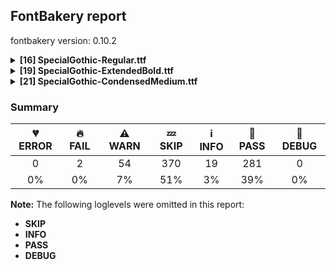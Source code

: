 ## FontBakery report

fontbakery version: 0.10.2

<details><summary><b>[16] SpecialGothic-Regular.ttf</b></summary><div><details><summary>⚠ <b>WARN:</b> Check for codepoints not covered by METADATA subsets. (<a href="https://font-bakery.readthedocs.io/en/stable/fontbakery/profiles/googlefonts.html#com.google.fonts/check/metadata/unreachable_subsetting">com.google.fonts/check/metadata/unreachable_subsetting</a>)</summary><div>


* ⚠ **WARN** The following codepoints supported by the font are not covered by
    any subsets defined in the font's metadata file, and will never
    be served. You can solve this by either manually adding additional
    subset declarations to METADATA.pb, or by editing the glyphset
    definitions.

 * U+02C7 CARON: try adding one of: canadian-aboriginal, yi, tifinagh
 * U+02D8 BREVE: try adding one of: canadian-aboriginal, yi
 * U+02D9 DOT ABOVE: try adding one of: canadian-aboriginal, yi
 * U+02DB OGONEK: try adding one of: canadian-aboriginal, yi
 * U+02DD DOUBLE ACUTE ACCENT: not included in any glyphset definition
 * U+0302 COMBINING CIRCUMFLEX ACCENT: try adding one of: cherokee, coptic, math, tifinagh
 * U+0306 COMBINING BREVE: try adding one of: old-permic, tifinagh
 * U+0307 COMBINING DOT ABOVE: try adding one of: old-permic, canadian-aboriginal, tai-le, syriac, malayalam, coptic, math, tifinagh
 * U+030A COMBINING RING ABOVE: try adding syriac
 * U+030B COMBINING DOUBLE ACUTE ACCENT: try adding one of: cherokee, osage
 * U+030C COMBINING CARON: try adding one of: cherokee, tai-le
 * U+0312 COMBINING TURNED COMMA ABOVE: not included in any glyphset definition
 * U+0326 COMBINING COMMA BELOW: not included in any glyphset definition
 * U+0327 COMBINING CEDILLA: not included in any glyphset definition
 * U+0328 COMBINING OGONEK: not included in any glyphset definition
 * U+0394 GREEK CAPITAL LETTER DELTA: try adding one of: greek, elbasan, math
 * U+039C GREEK CAPITAL LETTER MU: try adding one of: greek, elbasan, math
 * U+03A9 GREEK CAPITAL LETTER OMEGA: try adding one of: greek, elbasan, math
 * U+03BC GREEK SMALL LETTER MU: try adding one of: greek, math
 * U+03C0 GREEK SMALL LETTER PI: try adding one of: greek, math, yi
 * U+0E3F THAI CURRENCY SYMBOL BAHT: try adding thai
 * U+2021 DOUBLE DAGGER: try adding adlam
 * U+2030 PER MILLE SIGN: try adding adlam
 * U+203D INTERROBANG: not included in any glyphset definition
 * U+2070 SUPERSCRIPT ZERO: not included in any glyphset definition
 * U+2075 SUPERSCRIPT FIVE: not included in any glyphset definition
 * U+2076 SUPERSCRIPT SIX: not included in any glyphset definition
 * U+2077 SUPERSCRIPT SEVEN: not included in any glyphset definition
 * U+2078 SUPERSCRIPT EIGHT: not included in any glyphset definition
 * U+2079 SUPERSCRIPT NINE: not included in any glyphset definition
 * U+2080 SUBSCRIPT ZERO: not included in any glyphset definition
 * U+2081 SUBSCRIPT ONE: not included in any glyphset definition
 * U+2082 SUBSCRIPT TWO: not included in any glyphset definition
 * U+2083 SUBSCRIPT THREE: not included in any glyphset definition
 * U+2084 SUBSCRIPT FOUR: not included in any glyphset definition
 * U+2085 SUBSCRIPT FIVE: not included in any glyphset definition
 * U+2086 SUBSCRIPT SIX: not included in any glyphset definition
 * U+2087 SUBSCRIPT SEVEN: not included in any glyphset definition
 * U+2088 SUBSCRIPT EIGHT: not included in any glyphset definition
 * U+2089 SUBSCRIPT NINE: not included in any glyphset definition
 * U+2117 SOUND RECORDING COPYRIGHT: not included in any glyphset definition
 * U+2153 VULGAR FRACTION ONE THIRD: not included in any glyphset definition
 * U+2154 VULGAR FRACTION TWO THIRDS: not included in any glyphset definition
 * U+2155 VULGAR FRACTION ONE FIFTH: not included in any glyphset definition
 * U+2156 VULGAR FRACTION TWO FIFTHS: not included in any glyphset definition
 * U+2157 VULGAR FRACTION THREE FIFTHS: not included in any glyphset definition
 * U+2158 VULGAR FRACTION FOUR FIFTHS: not included in any glyphset definition
 * U+2159 VULGAR FRACTION ONE SIXTH: not included in any glyphset definition
 * U+215A VULGAR FRACTION FIVE SIXTHS: not included in any glyphset definition
 * U+215B VULGAR FRACTION ONE EIGHTH: not included in any glyphset definition
 * U+215C VULGAR FRACTION THREE EIGHTHS: not included in any glyphset definition
 * U+215D VULGAR FRACTION FIVE EIGHTHS: not included in any glyphset definition
 * U+215E VULGAR FRACTION SEVEN EIGHTHS: not included in any glyphset definition
 * U+2190 LEFTWARDS ARROW: try adding one of: math, symbols
 * U+2192 RIGHTWARDS ARROW: try adding one of: math, symbols
 * U+2196 NORTH WEST ARROW: try adding one of: math, symbols
 * U+2197 NORTH EAST ARROW: try adding one of: math, symbols
 * U+2198 SOUTH EAST ARROW: try adding one of: math, symbols
 * U+2199 SOUTH WEST ARROW: try adding one of: math, symbols
 * U+2202 PARTIAL DIFFERENTIAL: try adding math
 * U+2206 INCREMENT: try adding math
 * U+220F N-ARY PRODUCT: try adding math
 * U+2211 N-ARY SUMMATION: try adding math
 * U+221A SQUARE ROOT: try adding math
 * U+221E INFINITY: try adding math
 * U+222B INTEGRAL: try adding math
 * U+2248 ALMOST EQUAL TO: try adding math
 * U+2260 NOT EQUAL TO: try adding math
 * U+2264 LESS-THAN OR EQUAL TO: try adding math
 * U+2265 GREATER-THAN OR EQUAL TO: try adding math
 * U+25A0 BLACK SQUARE: try adding symbols
 * U+25A1 WHITE SQUARE: try adding symbols
 * U+25CA LOZENGE: try adding one of: math, symbols
 * U+25CB WHITE CIRCLE: try adding symbols
 * U+25CF BLACK CIRCLE: try adding symbols
 * U+2E18 INVERTED INTERROBANG: not included in any glyphset definition

Or you can add the above codepoints to one of the subsets supported by the font: `cyrillic-ext`, `latin`, `latin-ext` [code: unreachable-subsetting]
</div></details><details><summary>⚠ <b>WARN:</b> Check copyright namerecords match license file. (<a href="https://font-bakery.readthedocs.io/en/stable/fontbakery/profiles/googlefonts.html#com.google.fonts/check/name/license">com.google.fonts/check/name/license</a>)</summary><div>


* ⚠ **WARN** Please consider using HTTPS URLs at name table entry [plat=3, enc=1, name=13] [code: http-in-description]
* ⚠ **WARN** For now we're still accepting http URLs, but you should consider using https instead.
 [code: http]
</div></details><details><summary>⚠ <b>WARN:</b> License URL matches License text on name table? (<a href="https://font-bakery.readthedocs.io/en/stable/fontbakery/profiles/googlefonts.html#com.google.fonts/check/name/license_url">com.google.fonts/check/name/license_url</a>)</summary><div>


* ⚠ **WARN** Please consider using HTTPS URLs at name table entry [plat=3, enc=1, name=13] [code: http-in-description]
* ⚠ **WARN** Please consider using HTTPS URLs at name table entry [plat=3, enc=1, name=13] [code: http-in-description]
* ⚠ **WARN** Please consider using HTTPS URLs at name table entry [plat=3, enc=1, name=13] [code: http-in-description]
* ⚠ **WARN** For now we're still accepting http URLs, but you should consider using https instead.
 [code: http]
</div></details><details><summary>⚠ <b>WARN:</b> Are there caret positions declared for every ligature? (<a href="https://font-bakery.readthedocs.io/en/stable/fontbakery/profiles/googlefonts.html#com.google.fonts/check/ligature_carets">com.google.fonts/check/ligature_carets</a>)</summary><div>


* ⚠ **WARN** This font lacks caret position values for ligature glyphs on its GDEF table. [code: lacks-caret-pos]
</div></details><details><summary>⚠ <b>WARN:</b> Is there kerning info for non-ligated sequences? (<a href="https://font-bakery.readthedocs.io/en/stable/fontbakery/profiles/googlefonts.html#com.google.fonts/check/kerning_for_non_ligated_sequences">com.google.fonts/check/kerning_for_non_ligated_sequences</a>)</summary><div>


* ⚠ **WARN** GPOS table lacks kerning info for the following non-ligated sequences:

	- f + f [code: lacks-kern-info]
</div></details><details><summary>⚠ <b>WARN:</b> Ensure Stylistic Sets have description. (<a href="https://font-bakery.readthedocs.io/en/stable/fontbakery/profiles/googlefonts.html#com.google.fonts/check/stylisticset_description">com.google.fonts/check/stylisticset_description</a>)</summary><div>


* ⚠ **WARN** The stylistic set ss01 lacks a description string on the 'name' table. [code: missing-description]
</div></details><details><summary>⚠ <b>WARN:</b> Ensure fonts have ScriptLangTags declared on the 'meta' table. (<a href="https://font-bakery.readthedocs.io/en/stable/fontbakery/profiles/googlefonts.html#com.google.fonts/check/meta/script_lang_tags">com.google.fonts/check/meta/script_lang_tags</a>)</summary><div>


* ⚠ **WARN** This font file does not have a 'meta' table. [code: lacks-meta-table]
</div></details><details><summary>⚠ <b>WARN:</b> Check font contains no unreachable glyphs (<a href="https://font-bakery.readthedocs.io/en/stable/fontbakery/profiles/universal.html#com.google.fonts/check/unreachable_glyphs">com.google.fonts/check/unreachable_glyphs</a>)</summary><div>


* ⚠ **WARN** The following glyphs could not be reached by codepoint or substitution rules:

	- a.ord

	- b.ord

	- c.ord

	- d.ord

	- e.ord

	- f.ord

	- g.ord

	- h.ord

	- i.ord

	- j.ord

	- k.ord

	- l.ord

	- m.ord

	- n.ord

	- o.ord

	- p.ord

	- q.ord

	- r.ord

	- s.ord

	- t.ord

	- u.ord

	- uni0304.short

	- v.ord

	- w.ord

	- x.ord

	- y.ord

	- z.ord
 [code: unreachable-glyphs]
</div></details><details><summary>⚠ <b>WARN:</b> Check if each glyph has the recommended amount of contours. (<a href="https://font-bakery.readthedocs.io/en/stable/fontbakery/profiles/universal.html#com.google.fonts/check/contour_count">com.google.fonts/check/contour_count</a>)</summary><div>


* ⚠ **WARN** This check inspects the glyph outlines and detects the total number of contours in each of them. The expected values are infered from the typical ammounts of contours observed in a large collection of reference font families. The divergences listed below may simply indicate a significantly different design on some of your glyphs. On the other hand, some of these may flag actual bugs in the font such as glyphs mapped to an incorrect codepoint. Please consider reviewing the design and codepoint assignment of these to make sure they are correct.

The following glyphs do not have the recommended number of contours:

	- Glyph name: uni00AD	Contours detected: 1	Expected: 0

	- Glyph name: uni00AD	Contours detected: 1	Expected: 0
 [code: contour-count]
</div></details><details><summary>⚠ <b>WARN:</b> Does the font contain a soft hyphen? (<a href="https://font-bakery.readthedocs.io/en/stable/fontbakery/profiles/universal.html#com.google.fonts/check/soft_hyphen">com.google.fonts/check/soft_hyphen</a>)</summary><div>


* ⚠ **WARN** This font has a 'Soft Hyphen' character. [code: softhyphen]
</div></details><details><summary>⚠ <b>WARN:</b> Check math signs have the same width. (<a href="https://font-bakery.readthedocs.io/en/stable/fontbakery/profiles/universal.html#com.google.fonts/check/math_signs_width">com.google.fonts/check/math_signs_width</a>)</summary><div>


* ⚠ **WARN** The most common width is 443 among a set of 4 math glyphs.
The following math glyphs have a different width, though:

Width = 447:
less, greater

Width = 449:
notequal, equal

Width = 467:
logicalnot

Width = 397:
multiply

Width = 468:
approxequal

Width = 463:
lessequal, greaterequal
 [code: width-outliers]
</div></details><details><summary>⚠ <b>WARN:</b> Check accent of Lcaron, dcaron, lcaron, tcaron (derived from com.google.fonts/check/alt_caron) (<a href="https://font-bakery.readthedocs.io/en/stable/fontbakery/profiles/universal.html#com.google.fonts/check/alt_caron">com.google.fonts/check/alt_caron</a>)</summary><div>


* ⚠ **WARN** Lcaron is decomposed and therefore could not be checked. Please check manually. [code: decomposed-outline]
* ⚠ **WARN** dcaron is decomposed and therefore could not be checked. Please check manually. [code: decomposed-outline]
* ⚠ **WARN** lcaron is decomposed and therefore could not be checked. Please check manually. [code: decomposed-outline]
* ⚠ **WARN** tcaron is decomposed and therefore could not be checked. Please check manually. [code: decomposed-outline]
</div></details><details><summary>⚠ <b>WARN:</b> Are there any misaligned on-curve points? (<a href="https://font-bakery.readthedocs.io/en/stable/fontbakery/profiles/<Section: Outline Correctness Checks>.html#com.google.fonts/check/outline_alignment_miss">com.google.fonts/check/outline_alignment_miss</a>)</summary><div>


* ⚠ **WARN** The following glyphs have on-curve points which have potentially incorrect y coordinates:

	* t (U+0074): X=328.0,Y=2.0 (should be at baseline 0?)

	* braceleft (U+007B): X=147.0,Y=711.0 (should be at cap-height 710?)

	* braceright (U+007D): X=182.0,Y=711.0 (should be at cap-height 710?)

	* ordfeminine (U+00AA): X=187.0,Y=711.0 (should be at cap-height 710?)

	* uni00B3 (U+00B3): X=211.5,Y=711.5 (should be at cap-height 710?)

	* paragraph (U+00B6): X=406.0,Y=709.0 (should be at cap-height 710?)

	* cedilla (U+00B8): X=142.0,Y=2.0 (should be at baseline 0?)

	* cedilla (U+00B8): X=200.0,Y=2.0 (should be at baseline 0?)

	* ordmasculine (U+00BA): X=195.0,Y=711.0 (should be at cap-height 710?)

	* Ccedilla (U+00C7): X=321.0,Y=2.0 (should be at baseline 0?)

	* Ccedilla (U+00C7): X=379.0,Y=2.0 (should be at baseline 0?)

	* acircumflex (U+00E2): X=205.0,Y=712.0 (should be at cap-height 710?)

	* acircumflex (U+00E2): X=275.0,Y=712.0 (should be at cap-height 710?)

	* ccedilla (U+00E7): X=235.0,Y=2.0 (should be at baseline 0?)

	* ccedilla (U+00E7): X=293.0,Y=2.0 (should be at baseline 0?)

	* ecircumflex (U+00EA): X=234.0,Y=712.0 (should be at cap-height 710?)

	* ecircumflex (U+00EA): X=304.0,Y=712.0 (should be at cap-height 710?)

	* ocircumflex (U+00F4): X=233.0,Y=712.0 (should be at cap-height 710?)

	* ocircumflex (U+00F4): X=303.0,Y=712.0 (should be at cap-height 710?)

	* ucircumflex (U+00FB): X=230.0,Y=712.0 (should be at cap-height 710?)

	* ucircumflex (U+00FB): X=300.0,Y=712.0 (should be at cap-height 710?)

	* ccircumflex (U+0109): X=219.0,Y=712.0 (should be at cap-height 710?)

	* ccircumflex (U+0109): X=289.0,Y=712.0 (should be at cap-height 710?)

	* ccaron (U+010D): X=115.0,Y=712.0 (should be at cap-height 710?)

	* ccaron (U+010D): X=186.0,Y=712.0 (should be at cap-height 710?)

	* ccaron (U+010D): X=322.0,Y=712.0 (should be at cap-height 710?)

	* ccaron (U+010D): X=393.0,Y=712.0 (should be at cap-height 710?)

	* Eogonek (U+0118): X=434.0,Y=2.0 (should be at baseline 0?)

	* ecaron (U+011B): X=130.0,Y=712.0 (should be at cap-height 710?)

	* ecaron (U+011B): X=201.0,Y=712.0 (should be at cap-height 710?)

	* ecaron (U+011B): X=337.0,Y=712.0 (should be at cap-height 710?)

	* ecaron (U+011B): X=408.0,Y=712.0 (should be at cap-height 710?)

	* gcircumflex (U+011D): X=216.0,Y=712.0 (should be at cap-height 710?)

	* gcircumflex (U+011D): X=286.0,Y=712.0 (should be at cap-height 710?)

	* Iogonek (U+012E): X=88.0,Y=2.0 (should be at baseline 0?)

	* nacute (U+0144): X=413.0,Y=711.0 (should be at cap-height 710?)

	* ohungarumlaut (U+0151): X=465.0,Y=711.0 (should be at cap-height 710?)

	* ohungarumlaut (U+0151): X=314.0,Y=711.0 (should be at cap-height 710?)

	* rcaron (U+0159): X=37.0,Y=712.0 (should be at cap-height 710?)

	* rcaron (U+0159): X=108.0,Y=712.0 (should be at cap-height 710?)

	* rcaron (U+0159): X=244.0,Y=712.0 (should be at cap-height 710?)

	* rcaron (U+0159): X=315.0,Y=712.0 (should be at cap-height 710?)

	* scircumflex (U+015D): X=185.0,Y=712.0 (should be at cap-height 710?)

	* scircumflex (U+015D): X=255.0,Y=712.0 (should be at cap-height 710?)

	* Scedilla (U+015E): X=267.0,Y=2.0 (should be at baseline 0?)

	* Scedilla (U+015E): X=325.0,Y=2.0 (should be at baseline 0?)

	* scedilla (U+015F): X=181.0,Y=2.0 (should be at baseline 0?)

	* scedilla (U+015F): X=239.0,Y=2.0 (should be at baseline 0?)

	* scaron (U+0161): X=81.0,Y=712.0 (should be at cap-height 710?)

	* scaron (U+0161): X=152.0,Y=712.0 (should be at cap-height 710?)

	* scaron (U+0161): X=288.0,Y=712.0 (should be at cap-height 710?)

	* scaron (U+0161): X=359.0,Y=712.0 (should be at cap-height 710?)

	* tcaron (U+0165): X=328.0,Y=2.0 (should be at baseline 0?)

	* tbar (U+0167): X=337.0,Y=2.0 (should be at baseline 0?)

	* uhungarumlaut (U+0171): X=462.0,Y=711.0 (should be at cap-height 710?)

	* uhungarumlaut (U+0171): X=311.0,Y=711.0 (should be at cap-height 710?)

	* wcircumflex (U+0175): X=310.0,Y=712.0 (should be at cap-height 710?)

	* wcircumflex (U+0175): X=380.0,Y=712.0 (should be at cap-height 710?)

	* ycircumflex (U+0177): X=209.0,Y=712.0 (should be at cap-height 710?)

	* ycircumflex (U+0177): X=279.0,Y=712.0 (should be at cap-height 710?)

	* zcaron (U+017E): X=79.0,Y=712.0 (should be at cap-height 710?)

	* zcaron (U+017E): X=150.0,Y=712.0 (should be at cap-height 710?)

	* zcaron (U+017E): X=286.0,Y=712.0 (should be at cap-height 710?)

	* zcaron (U+017E): X=357.0,Y=712.0 (should be at cap-height 710?)

	* uni021B (U+021B): X=328.0,Y=2.0 (should be at baseline 0?)

	* circumflex (U+02C6): X=204.0,Y=712.0 (should be at cap-height 710?)

	* circumflex (U+02C6): X=274.0,Y=712.0 (should be at cap-height 710?)

	* caron (U+02C7): X=100.0,Y=712.0 (should be at cap-height 710?)

	* caron (U+02C7): X=171.0,Y=712.0 (should be at cap-height 710?)

	* caron (U+02C7): X=307.0,Y=712.0 (should be at cap-height 710?)

	* caron (U+02C7): X=378.0,Y=712.0 (should be at cap-height 710?)

	* ogonek (U+02DB): X=154.0,Y=2.0 (should be at baseline 0?)

	* hungarumlaut (U+02DD): X=414.0,Y=711.0 (should be at cap-height 710?)

	* hungarumlaut (U+02DD): X=263.0,Y=711.0 (should be at cap-height 710?)

	* uni0302 (U+0302): X=104.0,Y=712.0 (should be at cap-height 710?)

	* uni0302 (U+0302): X=174.0,Y=712.0 (should be at cap-height 710?)

	* uni030B (U+030B): X=314.0,Y=711.0 (should be at cap-height 710?)

	* uni030B (U+030B): X=163.0,Y=711.0 (should be at cap-height 710?)

	* uni030C (U+030C): X=0.0,Y=712.0 (should be at cap-height 710?)

	* uni030C (U+030C): X=71.0,Y=712.0 (should be at cap-height 710?)

	* uni030C (U+030C): X=207.0,Y=712.0 (should be at cap-height 710?)

	* uni030C (U+030C): X=278.0,Y=712.0 (should be at cap-height 710?)

	* uni0327 (U+0327): X=42.0,Y=2.0 (should be at baseline 0?)

	* uni0327 (U+0327): X=100.0,Y=2.0 (should be at baseline 0?)

	* uni0328 (U+0328): X=54.0,Y=2.0 (should be at baseline 0?)

	* uni2076 (U+2076): X=230.0,Y=710.5 (should be at cap-height 710?)

	* uni2078 (U+2078): X=217.0,Y=711.5 (should be at cap-height 710?)

	* uni2078 (U+2078): X=115.5,Y=711.5 (should be at cap-height 710?)

	* uni2083 (U+2083): X=238.0,Y=-1.0 (should be at baseline 0?) [code: found-misalignments]
</div></details><details><summary>⚠ <b>WARN:</b> Are any segments inordinately short? (<a href="https://font-bakery.readthedocs.io/en/stable/fontbakery/profiles/<Section: Outline Correctness Checks>.html#com.google.fonts/check/outline_short_segments">com.google.fonts/check/outline_short_segments</a>)</summary><div>


* ⚠ **WARN** The following glyphs have segments which seem very short:

	* M (U+004D) contains a short segment L<<405.0,116.0>--<406.0,116.0>>

	* M (U+004D) contains a short segment L<<645.0,612.0>--<643.0,612.0>>

	* M (U+004D) contains a short segment L<<162.0,612.0>--<160.0,612.0>>

	* N (U+004E) contains a short segment L<<513.0,154.0>--<514.0,154.0>>

	* N (U+004E) contains a short segment L<<155.0,617.0>--<154.0,617.0>>

	* sterling (U+00A3) contains a short segment B<<307.0,152.0>-<307.0,149.0>-<307.0,146.0>>

	* yen (U+00A5) contains a short segment L<<301.0,371.0>--<302.0,371.0>>

	* Ntilde (U+00D1) contains a short segment L<<513.0,154.0>--<514.0,154.0>>

	* Ntilde (U+00D1) contains a short segment L<<155.0,617.0>--<154.0,617.0>>

	* ae (U+00E6) contains a short segment L<<348.0,321.0>--<348.0,336.0>>

	* aogonek (U+0105) contains a short segment L<<348.0,321.0>--<348.0,336.0>>

	* aogonek (U+0105) contains a short segment L<<362.0,0.0>--<362.0,0.0>>

	* Nacute (U+0143) contains a short segment L<<513.0,154.0>--<514.0,154.0>>

	* Nacute (U+0143) contains a short segment L<<155.0,617.0>--<154.0,617.0>>

	* uni0145 (U+0145) contains a short segment L<<513.0,154.0>--<514.0,154.0>>

	* uni0145 (U+0145) contains a short segment L<<155.0,617.0>--<154.0,617.0>>

	* Ncaron (U+0147) contains a short segment L<<513.0,154.0>--<514.0,154.0>>

	* Ncaron (U+0147) contains a short segment L<<155.0,617.0>--<154.0,617.0>>

	* Eng (U+014A) contains a short segment B<<351.5,-171.5>-<335.0,-170.0>-<323.0,-168.0>>

	* Eng (U+014A) contains a short segment B<<323.0,-101.0>-<336.0,-102.0>-<349.0,-103.5>>

	* Eng (U+014A) contains a short segment B<<349.0,-103.5>-<362.0,-105.0>-<378.0,-105.0>>

	* Eng (U+014A) contains a short segment L<<155.0,617.0>--<154.0,617.0>>

	* Eng (U+014A) contains a short segment L<<513.0,154.0>--<514.0,154.0>>

	* uogonek (U+0173) contains a short segment L<<464.0,0.0>--<450.0,0.0>>

	* uogonek (U+0173) contains a short segment L<<381.0,0.0>--<381.0,0.0>>

	* aeacute (U+01FD) contains a short segment L<<348.0,321.0>--<348.0,336.0>>

	* Mu (U+039C) contains a short segment L<<405.0,116.0>--<406.0,116.0>>

	* Mu (U+039C) contains a short segment L<<645.0,612.0>--<643.0,612.0>>

	* Mu (U+039C) contains a short segment L<<162.0,612.0>--<160.0,612.0>>

	* uni0E3F (U+0E3F) contains a short segment L<<326.0,683.0>--<328.0,683.0>>

	* uni0E3F (U+0E3F) contains a short segment L<<326.0,399.0>--<327.0,399.0>>

	* uni1E9E (U+1E9E) contains a short segment L<<537.0,710.0>--<537.0,703.0>>

	* uni20A6 (U+20A6) contains a short segment L<<556.0,161.0>--<557.0,161.0>>

	* uni20A6 (U+20A6) contains a short segment L<<228.0,611.0>--<227.0,611.0>>

	* Euro (U+20AC) contains a short segment B<<128.0,328.0>-<127.0,341.0>-<127.0,354.0>>

	* Euro (U+20AC) contains a short segment B<<127.0,354.0>-<127.0,368.0>-<128.0,382.0>>

	* Euro (U+20AC) contains a short segment B<<213.0,382.0>-<213.0,379.0>-<213.0,375.0>>

	* Euro (U+20AC) contains a short segment B<<213.0,335.0>-<213.0,331.0>-<213.0,328.0>>

	* uni2116 (U+2116) contains a short segment L<<513.0,154.0>--<514.0,154.0>>

	* uni2116 (U+2116) contains a short segment L<<155.0,617.0>--<154.0,617.0>>

	* trademark (U+2122) contains a short segment L<<488.0,674.0>--<487.0,674.0>>

	* trademark (U+2122) contains a short segment L<<309.0,674.0>--<308.0,674.0>> [code: found-short-segments]
</div></details><details><summary>⚠ <b>WARN:</b> Ensure dotted circle glyph is present and can attach marks. (<a href="https://font-bakery.readthedocs.io/en/stable/fontbakery/profiles/<Section: Shaping Checks>.html#com.google.fonts/check/dotted_circle">com.google.fonts/check/dotted_circle</a>)</summary><div>


* ⚠ **WARN** No dotted circle glyph present [code: missing-dotted-circle]
</div></details><details><summary>⚠ <b>WARN:</b> Ensure soft_dotted characters lose their dot when combined with marks that replace the dot. (<a href="https://font-bakery.readthedocs.io/en/stable/fontbakery/profiles/<Section: Shaping Checks>.html#com.google.fonts/check/soft_dotted">com.google.fonts/check/soft_dotted</a>)</summary><div>


* ⚠ **WARN** The dot of soft dotted characters used in orthographies _must_ disappear in the following strings: į̀ į́ į̂ į̃ į̄ į̌

The dot of soft dotted characters _should_ disappear in other cases, for example: i̒ i̦̒ i̧̒ j̒ j̦̒ j̧̒ j̨̒ į̆ į̇ į̈ į̊ į̋ į̒ į̦̀ į̦́ į̦̂ į̦̃ į̦̄ į̦̆ į̦̇

Your font fully covers the following languages that require the soft-dotted feature: Dutch (Latn, 31,709,104 speakers), Lithuanian (Latn, 2,357,094 speakers). 

Your font does *not* cover the following languages that require the soft-dotted feature: Navajo (Latn, 166,319 speakers), Aghem (Latn, 38,843 speakers), Dan (Latn, 1,099,244 speakers), Koonzime (Latn, 40,000 speakers), Igbo (Latn, 27,823,640 speakers), Ebira (Latn, 2,200,000 speakers), Avokaya (Latn, 100,000 speakers), Ukrainian (Cyrl, 29,273,587 speakers), Basaa (Latn, 332,940 speakers), Nateni (Latn, 100,000 speakers), Lugbara (Latn, 2,200,000 speakers), Ejagham (Latn, 120,000 speakers), Ma’di (Latn, 584,000 speakers), Kom (Latn, 360,685 speakers), Belarusian (Cyrl, 10,064,517 speakers). [code: soft-dotted]
</div></details><br></div></details><details><summary><b>[19] SpecialGothic-ExtendedBold.ttf</b></summary><div><details><summary>🔥 <b>FAIL:</b> Check font names are correct (<a href="https://font-bakery.readthedocs.io/en/stable/fontbakery/profiles/googlefonts.html#com.google.fonts/check/font_names">com.google.fonts/check/font_names</a>)</summary><div>


* 🔥 **FAIL** Font names are incorrect:

| nameID | current | expected |
| :--- | :--- | :--- |
| Family Name | **Special Gothic Extended Bold** | **Special Gothic Extended** |
| Subfamily Name | **Regular** | **Bold** |
| Full Name | Special Gothic Extended Bold | Special Gothic Extended Bold |
| Postscript Name | **SpecialGothic-ExtendedBold** | **SpecialGothicExtended-Bold** |
| Typographic Family Name | **Special Gothic** | **N/A** |
| Typographic Subfamily Name | **Extended Bold** | **N/A** | [code: bad-names]
</div></details><details><summary>⚠ <b>WARN:</b> Check for codepoints not covered by METADATA subsets. (<a href="https://font-bakery.readthedocs.io/en/stable/fontbakery/profiles/googlefonts.html#com.google.fonts/check/metadata/unreachable_subsetting">com.google.fonts/check/metadata/unreachable_subsetting</a>)</summary><div>


* ⚠ **WARN** The following codepoints supported by the font are not covered by
    any subsets defined in the font's metadata file, and will never
    be served. You can solve this by either manually adding additional
    subset declarations to METADATA.pb, or by editing the glyphset
    definitions.

 * U+02C7 CARON: try adding one of: canadian-aboriginal, yi, tifinagh
 * U+02D8 BREVE: try adding one of: canadian-aboriginal, yi
 * U+02D9 DOT ABOVE: try adding one of: canadian-aboriginal, yi
 * U+02DB OGONEK: try adding one of: canadian-aboriginal, yi
 * U+02DD DOUBLE ACUTE ACCENT: not included in any glyphset definition
 * U+0302 COMBINING CIRCUMFLEX ACCENT: try adding one of: cherokee, coptic, math, tifinagh
 * U+0306 COMBINING BREVE: try adding one of: old-permic, tifinagh
 * U+0307 COMBINING DOT ABOVE: try adding one of: old-permic, canadian-aboriginal, tai-le, syriac, malayalam, coptic, math, tifinagh
 * U+030A COMBINING RING ABOVE: try adding syriac
 * U+030B COMBINING DOUBLE ACUTE ACCENT: try adding one of: cherokee, osage
 * U+030C COMBINING CARON: try adding one of: cherokee, tai-le
 * U+0312 COMBINING TURNED COMMA ABOVE: not included in any glyphset definition
 * U+0326 COMBINING COMMA BELOW: not included in any glyphset definition
 * U+0327 COMBINING CEDILLA: not included in any glyphset definition
 * U+0328 COMBINING OGONEK: not included in any glyphset definition
 * U+0394 GREEK CAPITAL LETTER DELTA: try adding one of: greek, elbasan, math
 * U+039C GREEK CAPITAL LETTER MU: try adding one of: greek, elbasan, math
 * U+03A9 GREEK CAPITAL LETTER OMEGA: try adding one of: greek, elbasan, math
 * U+03BC GREEK SMALL LETTER MU: try adding one of: greek, math
 * U+03C0 GREEK SMALL LETTER PI: try adding one of: greek, math, yi
 * U+0E3F THAI CURRENCY SYMBOL BAHT: try adding thai
 * U+2021 DOUBLE DAGGER: try adding adlam
 * U+2030 PER MILLE SIGN: try adding adlam
 * U+203D INTERROBANG: not included in any glyphset definition
 * U+2070 SUPERSCRIPT ZERO: not included in any glyphset definition
 * U+2075 SUPERSCRIPT FIVE: not included in any glyphset definition
 * U+2076 SUPERSCRIPT SIX: not included in any glyphset definition
 * U+2077 SUPERSCRIPT SEVEN: not included in any glyphset definition
 * U+2078 SUPERSCRIPT EIGHT: not included in any glyphset definition
 * U+2079 SUPERSCRIPT NINE: not included in any glyphset definition
 * U+2080 SUBSCRIPT ZERO: not included in any glyphset definition
 * U+2081 SUBSCRIPT ONE: not included in any glyphset definition
 * U+2082 SUBSCRIPT TWO: not included in any glyphset definition
 * U+2083 SUBSCRIPT THREE: not included in any glyphset definition
 * U+2084 SUBSCRIPT FOUR: not included in any glyphset definition
 * U+2085 SUBSCRIPT FIVE: not included in any glyphset definition
 * U+2086 SUBSCRIPT SIX: not included in any glyphset definition
 * U+2087 SUBSCRIPT SEVEN: not included in any glyphset definition
 * U+2088 SUBSCRIPT EIGHT: not included in any glyphset definition
 * U+2089 SUBSCRIPT NINE: not included in any glyphset definition
 * U+2117 SOUND RECORDING COPYRIGHT: not included in any glyphset definition
 * U+2153 VULGAR FRACTION ONE THIRD: not included in any glyphset definition
 * U+2154 VULGAR FRACTION TWO THIRDS: not included in any glyphset definition
 * U+2155 VULGAR FRACTION ONE FIFTH: not included in any glyphset definition
 * U+2156 VULGAR FRACTION TWO FIFTHS: not included in any glyphset definition
 * U+2157 VULGAR FRACTION THREE FIFTHS: not included in any glyphset definition
 * U+2158 VULGAR FRACTION FOUR FIFTHS: not included in any glyphset definition
 * U+2159 VULGAR FRACTION ONE SIXTH: not included in any glyphset definition
 * U+215A VULGAR FRACTION FIVE SIXTHS: not included in any glyphset definition
 * U+215B VULGAR FRACTION ONE EIGHTH: not included in any glyphset definition
 * U+215C VULGAR FRACTION THREE EIGHTHS: not included in any glyphset definition
 * U+215D VULGAR FRACTION FIVE EIGHTHS: not included in any glyphset definition
 * U+215E VULGAR FRACTION SEVEN EIGHTHS: not included in any glyphset definition
 * U+2190 LEFTWARDS ARROW: try adding one of: math, symbols
 * U+2192 RIGHTWARDS ARROW: try adding one of: math, symbols
 * U+2196 NORTH WEST ARROW: try adding one of: math, symbols
 * U+2197 NORTH EAST ARROW: try adding one of: math, symbols
 * U+2198 SOUTH EAST ARROW: try adding one of: math, symbols
 * U+2199 SOUTH WEST ARROW: try adding one of: math, symbols
 * U+2202 PARTIAL DIFFERENTIAL: try adding math
 * U+2206 INCREMENT: try adding math
 * U+220F N-ARY PRODUCT: try adding math
 * U+2211 N-ARY SUMMATION: try adding math
 * U+221A SQUARE ROOT: try adding math
 * U+221E INFINITY: try adding math
 * U+222B INTEGRAL: try adding math
 * U+2248 ALMOST EQUAL TO: try adding math
 * U+2260 NOT EQUAL TO: try adding math
 * U+2264 LESS-THAN OR EQUAL TO: try adding math
 * U+2265 GREATER-THAN OR EQUAL TO: try adding math
 * U+25A0 BLACK SQUARE: try adding symbols
 * U+25A1 WHITE SQUARE: try adding symbols
 * U+25CA LOZENGE: try adding one of: math, symbols
 * U+25CB WHITE CIRCLE: try adding symbols
 * U+25CF BLACK CIRCLE: try adding symbols
 * U+2E18 INVERTED INTERROBANG: not included in any glyphset definition

Or you can add the above codepoints to one of the subsets supported by the font: `cyrillic-ext`, `latin`, `latin-ext` [code: unreachable-subsetting]
</div></details><details><summary>⚠ <b>WARN:</b> Check copyright namerecords match license file. (<a href="https://font-bakery.readthedocs.io/en/stable/fontbakery/profiles/googlefonts.html#com.google.fonts/check/name/license">com.google.fonts/check/name/license</a>)</summary><div>


* ⚠ **WARN** Please consider using HTTPS URLs at name table entry [plat=3, enc=1, name=13] [code: http-in-description]
* ⚠ **WARN** For now we're still accepting http URLs, but you should consider using https instead.
 [code: http]
</div></details><details><summary>⚠ <b>WARN:</b> License URL matches License text on name table? (<a href="https://font-bakery.readthedocs.io/en/stable/fontbakery/profiles/googlefonts.html#com.google.fonts/check/name/license_url">com.google.fonts/check/name/license_url</a>)</summary><div>


* ⚠ **WARN** Please consider using HTTPS URLs at name table entry [plat=3, enc=1, name=13] [code: http-in-description]
* ⚠ **WARN** Please consider using HTTPS URLs at name table entry [plat=3, enc=1, name=13] [code: http-in-description]
* ⚠ **WARN** Please consider using HTTPS URLs at name table entry [plat=3, enc=1, name=13] [code: http-in-description]
* ⚠ **WARN** For now we're still accepting http URLs, but you should consider using https instead.
 [code: http]
</div></details><details><summary>⚠ <b>WARN:</b> Are there caret positions declared for every ligature? (<a href="https://font-bakery.readthedocs.io/en/stable/fontbakery/profiles/googlefonts.html#com.google.fonts/check/ligature_carets">com.google.fonts/check/ligature_carets</a>)</summary><div>


* ⚠ **WARN** This font lacks caret position values for ligature glyphs on its GDEF table. [code: lacks-caret-pos]
</div></details><details><summary>⚠ <b>WARN:</b> Is there kerning info for non-ligated sequences? (<a href="https://font-bakery.readthedocs.io/en/stable/fontbakery/profiles/googlefonts.html#com.google.fonts/check/kerning_for_non_ligated_sequences">com.google.fonts/check/kerning_for_non_ligated_sequences</a>)</summary><div>


* ⚠ **WARN** GPOS table lacks kerning info for the following non-ligated sequences:

	- f + f [code: lacks-kern-info]
</div></details><details><summary>⚠ <b>WARN:</b> Combined length of family and style must not exceed 27 characters. (<a href="https://font-bakery.readthedocs.io/en/stable/fontbakery/profiles/googlefonts.html#com.google.fonts/check/name/family_and_style_max_length">com.google.fonts/check/name/family_and_style_max_length</a>)</summary><div>


* ⚠ **WARN** The combined length of family and style exceeds 27 chars in the following 'WINDOWS' entries:
 FONT_FAMILY_NAME = 'Special Gothic Extended Bold' / SUBFAMILY_NAME = 'Regular'

Please take a look at the conversation at https://github.com/fonttools/fontbakery/issues/2179 in order to understand the reasoning behind these name table records max-length criteria. [code: too-long]
</div></details><details><summary>⚠ <b>WARN:</b> Ensure Stylistic Sets have description. (<a href="https://font-bakery.readthedocs.io/en/stable/fontbakery/profiles/googlefonts.html#com.google.fonts/check/stylisticset_description">com.google.fonts/check/stylisticset_description</a>)</summary><div>


* ⚠ **WARN** The stylistic set ss01 lacks a description string on the 'name' table. [code: missing-description]
</div></details><details><summary>⚠ <b>WARN:</b> Ensure fonts have ScriptLangTags declared on the 'meta' table. (<a href="https://font-bakery.readthedocs.io/en/stable/fontbakery/profiles/googlefonts.html#com.google.fonts/check/meta/script_lang_tags">com.google.fonts/check/meta/script_lang_tags</a>)</summary><div>


* ⚠ **WARN** This font file does not have a 'meta' table. [code: lacks-meta-table]
</div></details><details><summary>⚠ <b>WARN:</b> Check font contains no unreachable glyphs (<a href="https://font-bakery.readthedocs.io/en/stable/fontbakery/profiles/universal.html#com.google.fonts/check/unreachable_glyphs">com.google.fonts/check/unreachable_glyphs</a>)</summary><div>


* ⚠ **WARN** The following glyphs could not be reached by codepoint or substitution rules:

	- a.ord

	- b.ord

	- c.ord

	- d.ord

	- e.ord

	- f.ord

	- g.ord

	- h.ord

	- i.ord

	- j.ord

	- k.ord

	- l.ord

	- m.ord

	- n.ord

	- o.ord

	- p.ord

	- q.ord

	- r.ord

	- s.ord

	- t.ord

	- u.ord

	- uni0304.short

	- v.ord

	- w.ord

	- x.ord

	- y.ord

	- z.ord
 [code: unreachable-glyphs]
</div></details><details><summary>⚠ <b>WARN:</b> Check if each glyph has the recommended amount of contours. (<a href="https://font-bakery.readthedocs.io/en/stable/fontbakery/profiles/universal.html#com.google.fonts/check/contour_count">com.google.fonts/check/contour_count</a>)</summary><div>


* ⚠ **WARN** This check inspects the glyph outlines and detects the total number of contours in each of them. The expected values are infered from the typical ammounts of contours observed in a large collection of reference font families. The divergences listed below may simply indicate a significantly different design on some of your glyphs. On the other hand, some of these may flag actual bugs in the font such as glyphs mapped to an incorrect codepoint. Please consider reviewing the design and codepoint assignment of these to make sure they are correct.

The following glyphs do not have the recommended number of contours:

	- Glyph name: uni00AD	Contours detected: 1	Expected: 0

	- Glyph name: uni00AD	Contours detected: 1	Expected: 0
 [code: contour-count]
</div></details><details><summary>⚠ <b>WARN:</b> Does the font contain a soft hyphen? (<a href="https://font-bakery.readthedocs.io/en/stable/fontbakery/profiles/universal.html#com.google.fonts/check/soft_hyphen">com.google.fonts/check/soft_hyphen</a>)</summary><div>


* ⚠ **WARN** This font has a 'Soft Hyphen' character. [code: softhyphen]
</div></details><details><summary>⚠ <b>WARN:</b> Check math signs have the same width. (<a href="https://font-bakery.readthedocs.io/en/stable/fontbakery/profiles/universal.html#com.google.fonts/check/math_signs_width">com.google.fonts/check/math_signs_width</a>)</summary><div>


* ⚠ **WARN** The most common width is 587 among a set of 4 math glyphs.
The following math glyphs have a different width, though:

Width = 560:
less, greater

Width = 585:
notequal, equal

Width = 610:
logicalnot

Width = 511:
multiply

Width = 583:
approxequal

Width = 565:
lessequal, greaterequal
 [code: width-outliers]
</div></details><details><summary>⚠ <b>WARN:</b> Check accent of Lcaron, dcaron, lcaron, tcaron (derived from com.google.fonts/check/alt_caron) (<a href="https://font-bakery.readthedocs.io/en/stable/fontbakery/profiles/universal.html#com.google.fonts/check/alt_caron">com.google.fonts/check/alt_caron</a>)</summary><div>


* ⚠ **WARN** Lcaron is decomposed and therefore could not be checked. Please check manually. [code: decomposed-outline]
* ⚠ **WARN** dcaron is decomposed and therefore could not be checked. Please check manually. [code: decomposed-outline]
* ⚠ **WARN** lcaron is decomposed and therefore could not be checked. Please check manually. [code: decomposed-outline]
* ⚠ **WARN** tcaron is decomposed and therefore could not be checked. Please check manually. [code: decomposed-outline]
</div></details><details><summary>⚠ <b>WARN:</b> Are there any misaligned on-curve points? (<a href="https://font-bakery.readthedocs.io/en/stable/fontbakery/profiles/<Section: Outline Correctness Checks>.html#com.google.fonts/check/outline_alignment_miss">com.google.fonts/check/outline_alignment_miss</a>)</summary><div>


* ⚠ **WARN** The following glyphs have on-curve points which have potentially incorrect y coordinates:

	* ampersand (U+0026): X=477.5,Y=0.5 (should be at baseline 0?)

	* J (U+004A): X=17.0,Y=2.0 (should be at baseline 0?)

	* d (U+0064): X=445.5,Y=2.0 (should be at baseline 0?)

	* g (U+0067): X=444.0,Y=-1.0 (should be at baseline 0?)

	* p (U+0070): X=339.0,Y=2.0 (should be at baseline 0?)

	* q (U+0071): X=443.0,Y=0.5 (should be at baseline 0?)

	* u (U+0075): X=390.5,Y=1.5 (should be at baseline 0?)

	* uni00B5 (U+00B5): X=415.5,Y=-0.5 (should be at baseline 0?)

	* paragraph (U+00B6): X=526.0,Y=709.0 (should be at cap-height 710?)

	* cedilla (U+00B8): X=180.0,Y=2.0 (should be at baseline 0?)

	* cedilla (U+00B8): X=289.0,Y=2.0 (should be at baseline 0?)

	* Ccedilla (U+00C7): X=404.0,Y=2.0 (should be at baseline 0?)

	* Ccedilla (U+00C7): X=513.0,Y=2.0 (should be at baseline 0?)

	* ccedilla (U+00E7): X=308.0,Y=2.0 (should be at baseline 0?)

	* ccedilla (U+00E7): X=417.0,Y=2.0 (should be at baseline 0?)

	* oslash (U+00F8): X=270.5,Y=-0.5 (should be at baseline 0?)

	* ugrave (U+00F9): X=390.5,Y=1.5 (should be at baseline 0?)

	* uacute (U+00FA): X=390.5,Y=1.5 (should be at baseline 0?)

	* ucircumflex (U+00FB): X=390.5,Y=1.5 (should be at baseline 0?)

	* udieresis (U+00FC): X=390.5,Y=1.5 (should be at baseline 0?)

	* thorn (U+00FE): X=339.0,Y=2.0 (should be at baseline 0?)

	* dcaron (U+010F): X=445.5,Y=2.0 (should be at baseline 0?)

	* dcroat (U+0111): X=445.5,Y=2.0 (should be at baseline 0?)

	* Eogonek (U+0118): X=530.0,Y=2.0 (should be at baseline 0?)

	* gcircumflex (U+011D): X=444.0,Y=-1.0 (should be at baseline 0?)

	* gbreve (U+011F): X=444.0,Y=-1.0 (should be at baseline 0?)

	* gdotaccent (U+0121): X=444.0,Y=-1.0 (should be at baseline 0?)

	* uni0123 (U+0123): X=444.0,Y=-1.0 (should be at baseline 0?)

	* itilde (U+0129): X=125.0,Y=711.5 (should be at cap-height 710?)

	* Iogonek (U+012E): X=81.0,Y=2.0 (should be at baseline 0?)

	* IJ (U+0132): X=157.0,Y=2.0 (should be at baseline 0?)

	* Jcircumflex (U+0134): X=17.0,Y=2.0 (should be at baseline 0?)

	* Scedilla (U+015E): X=355.0,Y=2.0 (should be at baseline 0?)

	* Scedilla (U+015E): X=464.0,Y=2.0 (should be at baseline 0?)

	* scedilla (U+015F): X=283.0,Y=2.0 (should be at baseline 0?)

	* scedilla (U+015F): X=392.0,Y=2.0 (should be at baseline 0?)

	* utilde (U+0169): X=390.5,Y=1.5 (should be at baseline 0?)

	* umacron (U+016B): X=390.5,Y=1.5 (should be at baseline 0?)

	* ubreve (U+016D): X=390.5,Y=1.5 (should be at baseline 0?)

	* uring (U+016F): X=390.5,Y=1.5 (should be at baseline 0?)

	* uhungarumlaut (U+0171): X=390.5,Y=1.5 (should be at baseline 0?)

	* uogonek (U+0173): X=390.5,Y=1.5 (should be at baseline 0?)

	* oslashacute (U+01FF): X=270.5,Y=-0.5 (should be at baseline 0?)

	* ogonek (U+02DB): X=154.0,Y=2.0 (should be at baseline 0?)

	* uni0327 (U+0327): X=80.0,Y=2.0 (should be at baseline 0?)

	* uni0327 (U+0327): X=189.0,Y=2.0 (should be at baseline 0?)

	* uni0328 (U+0328): X=54.0,Y=2.0 (should be at baseline 0?)

	* uni2080 (U+2080): X=334.5,Y=0.5 (should be at baseline 0?)

	* uni2080 (U+2080): X=166.0,Y=0.5 (should be at baseline 0?)

	* uni2083 (U+2083): X=126.5,Y=0.5 (should be at baseline 0?)

	* uni2085 (U+2085): X=21.0,Y=-1.0 (should be at baseline 0?)

	* uni2088 (U+2088): X=22.0,Y=-2.0 (should be at baseline 0?)

	* uni2E18 (U+2E18): X=228.0,Y=2.0 (should be at baseline 0?) [code: found-misalignments]
</div></details><details><summary>⚠ <b>WARN:</b> Are any segments inordinately short? (<a href="https://font-bakery.readthedocs.io/en/stable/fontbakery/profiles/<Section: Outline Correctness Checks>.html#com.google.fonts/check/outline_short_segments">com.google.fonts/check/outline_short_segments</a>)</summary><div>


* ⚠ **WARN** The following glyphs have segments which seem very short:

	* eight (U+0038) contains a short segment L<<372.0,303.0>--<369.0,304.0>>

	* M (U+004D) contains a short segment L<<598.0,217.0>--<599.0,217.0>>

	* M (U+004D) contains a short segment L<<941.0,526.0>--<940.0,526.0>>

	* M (U+004D) contains a short segment L<<245.0,526.0>--<244.0,526.0>>

	* N (U+004E) contains a short segment L<<603.0,312.0>--<604.0,312.0>>

	* N (U+004E) contains a short segment L<<245.0,458.0>--<244.0,458.0>>

	* a (U+0061) contains a short segment L<<452.0,326.0>--<452.0,331.0>>

	* g (U+0067) contains a short segment B<<218.0,166.0>-<218.0,156.0>-<228.0,149.0>>

	* sterling (U+00A3) contains a short segment B<<235.0,274.0>-<228.0,284.0>-<220.5,294.5>>

	* sterling (U+00A3) contains a short segment B<<220.5,294.5>-<213.0,305.0>-<206.0,315.0>>

	* sterling (U+00A3) contains a short segment B<<333.0,488.0>-<333.0,475.0>-<336.5,460.5>>

	* ordfeminine (U+00AA) contains a short segment L<<304.0,595.0>--<304.0,599.0>>

	* Ntilde (U+00D1) contains a short segment L<<603.0,312.0>--<604.0,312.0>>

	* Ntilde (U+00D1) contains a short segment L<<245.0,458.0>--<244.0,458.0>>

	* agrave (U+00E0) contains a short segment L<<452.0,326.0>--<452.0,331.0>>

	* aacute (U+00E1) contains a short segment L<<452.0,326.0>--<452.0,331.0>>

	* acircumflex (U+00E2) contains a short segment L<<452.0,326.0>--<452.0,331.0>>

	* atilde (U+00E3) contains a short segment L<<452.0,326.0>--<452.0,331.0>>

	* adieresis (U+00E4) contains a short segment L<<452.0,326.0>--<452.0,331.0>>

	* aring (U+00E5) contains a short segment L<<452.0,326.0>--<452.0,331.0>>

	* ae (U+00E6) contains a short segment L<<452.0,326.0>--<452.0,331.0>>

	* amacron (U+0101) contains a short segment L<<452.0,326.0>--<452.0,331.0>>

	* abreve (U+0103) contains a short segment L<<452.0,326.0>--<452.0,331.0>>

	* aogonek (U+0105) contains a short segment L<<452.0,326.0>--<452.0,331.0>>

	* gcircumflex (U+011D) contains a short segment B<<218.0,166.0>-<218.0,156.0>-<228.0,149.0>>

	* gbreve (U+011F) contains a short segment B<<218.0,166.0>-<218.0,156.0>-<228.0,149.0>>

	* gdotaccent (U+0121) contains a short segment B<<218.0,166.0>-<218.0,156.0>-<228.0,149.0>>

	* uni0123 (U+0123) contains a short segment B<<218.0,166.0>-<218.0,156.0>-<228.0,149.0>>

	* Nacute (U+0143) contains a short segment L<<603.0,312.0>--<604.0,312.0>>

	* Nacute (U+0143) contains a short segment L<<245.0,458.0>--<244.0,458.0>>

	* uni0145 (U+0145) contains a short segment L<<603.0,312.0>--<604.0,312.0>>

	* uni0145 (U+0145) contains a short segment L<<245.0,458.0>--<244.0,458.0>>

	* Ncaron (U+0147) contains a short segment L<<603.0,312.0>--<604.0,312.0>>

	* Ncaron (U+0147) contains a short segment L<<245.0,458.0>--<244.0,458.0>>

	* Eng (U+014A) contains a short segment L<<245.0,458.0>--<244.0,458.0>>

	* Eng (U+014A) contains a short segment L<<603.0,312.0>--<604.0,312.0>>

	* Uogonek (U+0172) contains a short segment B<<614.0,-14.5>-<610.0,-24.0>-<610.0,-31.0>>

	* aeacute (U+01FD) contains a short segment L<<452.0,326.0>--<452.0,331.0>>

	* Mu (U+039C) contains a short segment L<<598.0,217.0>--<599.0,217.0>>

	* Mu (U+039C) contains a short segment L<<941.0,526.0>--<940.0,526.0>>

	* Mu (U+039C) contains a short segment L<<245.0,526.0>--<244.0,526.0>>

	* uni0E3F (U+0E3F) contains a short segment L<<463.0,683.0>--<479.0,683.0>>

	* uni1E9E (U+1E9E) contains a short segment L<<773.0,710.0>--<773.0,698.0>>

	* uni2078 (U+2078) contains a short segment L<<203.0,559.0>--<202.0,559.0>>

	* uni2088 (U+2088) contains a short segment L<<203.0,49.0>--<202.0,49.0>>

	* uni20A6 (U+20A6) contains a short segment L<<650.0,331.0>--<651.0,331.0>>

	* uni20A6 (U+20A6) contains a short segment L<<352.0,448.0>--<351.0,448.0>>

	* Euro (U+20AC) contains a short segment B<<122.0,333.0>-<121.0,344.0>-<121.0,355.0>>

	* Euro (U+20AC) contains a short segment B<<121.0,355.0>-<121.0,366.0>-<122.0,377.0>>

	* Euro (U+20AC) contains a short segment B<<320.0,377.0>-<320.0,371.0>-<320.0,365.0>>

	* Euro (U+20AC) contains a short segment B<<320.0,345.0>-<320.0,339.0>-<320.0,333.0>>

	* uni2116 (U+2116) contains a short segment L<<603.0,312.0>--<604.0,312.0>>

	* uni2116 (U+2116) contains a short segment L<<245.0,458.0>--<244.0,458.0>>

	* trademark (U+2122) contains a short segment L<<666.0,642.0>--<665.0,642.0>>

	* trademark (U+2122) contains a short segment L<<407.0,642.0>--<406.0,642.0>>

	* oneeighth (U+215B) contains a short segment L<<812.0,149.0>--<811.0,149.0>>

	* threeeighths (U+215C) contains a short segment L<<819.0,149.0>--<818.0,149.0>>

	* fiveeighths (U+215D) contains a short segment L<<803.0,149.0>--<802.0,149.0>>

	* seveneighths (U+215E) contains a short segment L<<732.0,149.0>--<731.0,149.0>> [code: found-short-segments]
</div></details><details><summary>⚠ <b>WARN:</b> Do outlines contain any semi-vertical or semi-horizontal lines? (<a href="https://font-bakery.readthedocs.io/en/stable/fontbakery/profiles/<Section: Outline Correctness Checks>.html#com.google.fonts/check/outline_semi_vertical">com.google.fonts/check/outline_semi_vertical</a>)</summary><div>


* ⚠ **WARN** The following glyphs have semi-vertical/semi-horizontal lines:

	* ampersand (U+0026): L<<701.0,387.0>--<883.0,388.0>>

	* paragraph (U+00B6): L<<526.0,709.0>--<646.0,710.0>>

	* radical (U+221A): L<<28.0,274.0>--<213.0,273.0>> [code: found-semi-vertical]
</div></details><details><summary>⚠ <b>WARN:</b> Ensure dotted circle glyph is present and can attach marks. (<a href="https://font-bakery.readthedocs.io/en/stable/fontbakery/profiles/<Section: Shaping Checks>.html#com.google.fonts/check/dotted_circle">com.google.fonts/check/dotted_circle</a>)</summary><div>


* ⚠ **WARN** No dotted circle glyph present [code: missing-dotted-circle]
</div></details><details><summary>⚠ <b>WARN:</b> Ensure soft_dotted characters lose their dot when combined with marks that replace the dot. (<a href="https://font-bakery.readthedocs.io/en/stable/fontbakery/profiles/<Section: Shaping Checks>.html#com.google.fonts/check/soft_dotted">com.google.fonts/check/soft_dotted</a>)</summary><div>


* ⚠ **WARN** The dot of soft dotted characters used in orthographies _must_ disappear in the following strings: į̀ į́ į̂ į̃ į̄ į̌

The dot of soft dotted characters _should_ disappear in other cases, for example: i̒ i̦̒ i̧̒ j̒ j̦̒ j̧̒ j̨̒ į̆ į̇ į̈ į̊ į̋ į̒ į̦̀ į̦́ į̦̂ į̦̃ į̦̄ į̦̆ į̦̇

Your font fully covers the following languages that require the soft-dotted feature: Dutch (Latn, 31,709,104 speakers), Lithuanian (Latn, 2,357,094 speakers). 

Your font does *not* cover the following languages that require the soft-dotted feature: Navajo (Latn, 166,319 speakers), Aghem (Latn, 38,843 speakers), Dan (Latn, 1,099,244 speakers), Koonzime (Latn, 40,000 speakers), Igbo (Latn, 27,823,640 speakers), Ebira (Latn, 2,200,000 speakers), Avokaya (Latn, 100,000 speakers), Ukrainian (Cyrl, 29,273,587 speakers), Basaa (Latn, 332,940 speakers), Nateni (Latn, 100,000 speakers), Lugbara (Latn, 2,200,000 speakers), Ejagham (Latn, 120,000 speakers), Ma’di (Latn, 584,000 speakers), Kom (Latn, 360,685 speakers), Belarusian (Cyrl, 10,064,517 speakers). [code: soft-dotted]
</div></details><br></div></details><details><summary><b>[21] SpecialGothic-CondensedMedium.ttf</b></summary><div><details><summary>🔥 <b>FAIL:</b> Check font names are correct (<a href="https://font-bakery.readthedocs.io/en/stable/fontbakery/profiles/googlefonts.html#com.google.fonts/check/font_names">com.google.fonts/check/font_names</a>)</summary><div>


* 🔥 **FAIL** Font names are incorrect:

| nameID | current | expected |
| :--- | :--- | :--- |
| Family Name | Special Gothic Condensed Medium | Special Gothic Condensed Medium |
| Subfamily Name | Regular | Regular |
| Full Name | Special Gothic Condensed Medium | Special Gothic Condensed Medium |
| Postscript Name | **SpecialGothic-CondensedMedium** | **SpecialGothicCondensed-Medium** |
| Typographic Family Name | **Special Gothic** | **Special Gothic Condensed** |
| Typographic Subfamily Name | **Condensed Medium** | **Medium** | [code: bad-names]
</div></details><details><summary>⚠ <b>WARN:</b> Check for codepoints not covered by METADATA subsets. (<a href="https://font-bakery.readthedocs.io/en/stable/fontbakery/profiles/googlefonts.html#com.google.fonts/check/metadata/unreachable_subsetting">com.google.fonts/check/metadata/unreachable_subsetting</a>)</summary><div>


* ⚠ **WARN** The following codepoints supported by the font are not covered by
    any subsets defined in the font's metadata file, and will never
    be served. You can solve this by either manually adding additional
    subset declarations to METADATA.pb, or by editing the glyphset
    definitions.

 * U+02C7 CARON: try adding one of: canadian-aboriginal, yi, tifinagh
 * U+02D8 BREVE: try adding one of: canadian-aboriginal, yi
 * U+02D9 DOT ABOVE: try adding one of: canadian-aboriginal, yi
 * U+02DB OGONEK: try adding one of: canadian-aboriginal, yi
 * U+02DD DOUBLE ACUTE ACCENT: not included in any glyphset definition
 * U+0302 COMBINING CIRCUMFLEX ACCENT: try adding one of: cherokee, coptic, math, tifinagh
 * U+0306 COMBINING BREVE: try adding one of: old-permic, tifinagh
 * U+0307 COMBINING DOT ABOVE: try adding one of: old-permic, canadian-aboriginal, tai-le, syriac, malayalam, coptic, math, tifinagh
 * U+030A COMBINING RING ABOVE: try adding syriac
 * U+030B COMBINING DOUBLE ACUTE ACCENT: try adding one of: cherokee, osage
 * U+030C COMBINING CARON: try adding one of: cherokee, tai-le
 * U+0312 COMBINING TURNED COMMA ABOVE: not included in any glyphset definition
 * U+0326 COMBINING COMMA BELOW: not included in any glyphset definition
 * U+0327 COMBINING CEDILLA: not included in any glyphset definition
 * U+0328 COMBINING OGONEK: not included in any glyphset definition
 * U+0394 GREEK CAPITAL LETTER DELTA: try adding one of: greek, elbasan, math
 * U+039C GREEK CAPITAL LETTER MU: try adding one of: greek, elbasan, math
 * U+03A9 GREEK CAPITAL LETTER OMEGA: try adding one of: greek, elbasan, math
 * U+03BC GREEK SMALL LETTER MU: try adding one of: greek, math
 * U+03C0 GREEK SMALL LETTER PI: try adding one of: greek, math, yi
 * U+0E3F THAI CURRENCY SYMBOL BAHT: try adding thai
 * U+2021 DOUBLE DAGGER: try adding adlam
 * U+2030 PER MILLE SIGN: try adding adlam
 * U+203D INTERROBANG: not included in any glyphset definition
 * U+2070 SUPERSCRIPT ZERO: not included in any glyphset definition
 * U+2075 SUPERSCRIPT FIVE: not included in any glyphset definition
 * U+2076 SUPERSCRIPT SIX: not included in any glyphset definition
 * U+2077 SUPERSCRIPT SEVEN: not included in any glyphset definition
 * U+2078 SUPERSCRIPT EIGHT: not included in any glyphset definition
 * U+2079 SUPERSCRIPT NINE: not included in any glyphset definition
 * U+2080 SUBSCRIPT ZERO: not included in any glyphset definition
 * U+2081 SUBSCRIPT ONE: not included in any glyphset definition
 * U+2082 SUBSCRIPT TWO: not included in any glyphset definition
 * U+2083 SUBSCRIPT THREE: not included in any glyphset definition
 * U+2084 SUBSCRIPT FOUR: not included in any glyphset definition
 * U+2085 SUBSCRIPT FIVE: not included in any glyphset definition
 * U+2086 SUBSCRIPT SIX: not included in any glyphset definition
 * U+2087 SUBSCRIPT SEVEN: not included in any glyphset definition
 * U+2088 SUBSCRIPT EIGHT: not included in any glyphset definition
 * U+2089 SUBSCRIPT NINE: not included in any glyphset definition
 * U+2117 SOUND RECORDING COPYRIGHT: not included in any glyphset definition
 * U+2153 VULGAR FRACTION ONE THIRD: not included in any glyphset definition
 * U+2154 VULGAR FRACTION TWO THIRDS: not included in any glyphset definition
 * U+2155 VULGAR FRACTION ONE FIFTH: not included in any glyphset definition
 * U+2156 VULGAR FRACTION TWO FIFTHS: not included in any glyphset definition
 * U+2157 VULGAR FRACTION THREE FIFTHS: not included in any glyphset definition
 * U+2158 VULGAR FRACTION FOUR FIFTHS: not included in any glyphset definition
 * U+2159 VULGAR FRACTION ONE SIXTH: not included in any glyphset definition
 * U+215A VULGAR FRACTION FIVE SIXTHS: not included in any glyphset definition
 * U+215B VULGAR FRACTION ONE EIGHTH: not included in any glyphset definition
 * U+215C VULGAR FRACTION THREE EIGHTHS: not included in any glyphset definition
 * U+215D VULGAR FRACTION FIVE EIGHTHS: not included in any glyphset definition
 * U+215E VULGAR FRACTION SEVEN EIGHTHS: not included in any glyphset definition
 * U+2190 LEFTWARDS ARROW: try adding one of: math, symbols
 * U+2192 RIGHTWARDS ARROW: try adding one of: math, symbols
 * U+2196 NORTH WEST ARROW: try adding one of: math, symbols
 * U+2197 NORTH EAST ARROW: try adding one of: math, symbols
 * U+2198 SOUTH EAST ARROW: try adding one of: math, symbols
 * U+2199 SOUTH WEST ARROW: try adding one of: math, symbols
 * U+2202 PARTIAL DIFFERENTIAL: try adding math
 * U+2206 INCREMENT: try adding math
 * U+220F N-ARY PRODUCT: try adding math
 * U+2211 N-ARY SUMMATION: try adding math
 * U+221A SQUARE ROOT: try adding math
 * U+221E INFINITY: try adding math
 * U+222B INTEGRAL: try adding math
 * U+2248 ALMOST EQUAL TO: try adding math
 * U+2260 NOT EQUAL TO: try adding math
 * U+2264 LESS-THAN OR EQUAL TO: try adding math
 * U+2265 GREATER-THAN OR EQUAL TO: try adding math
 * U+25A0 BLACK SQUARE: try adding symbols
 * U+25A1 WHITE SQUARE: try adding symbols
 * U+25CA LOZENGE: try adding one of: math, symbols
 * U+25CB WHITE CIRCLE: try adding symbols
 * U+25CF BLACK CIRCLE: try adding symbols
 * U+2E18 INVERTED INTERROBANG: not included in any glyphset definition

Or you can add the above codepoints to one of the subsets supported by the font: `cyrillic-ext`, `latin`, `latin-ext` [code: unreachable-subsetting]
</div></details><details><summary>⚠ <b>WARN:</b> Check copyright namerecords match license file. (<a href="https://font-bakery.readthedocs.io/en/stable/fontbakery/profiles/googlefonts.html#com.google.fonts/check/name/license">com.google.fonts/check/name/license</a>)</summary><div>


* ⚠ **WARN** Please consider using HTTPS URLs at name table entry [plat=3, enc=1, name=13] [code: http-in-description]
* ⚠ **WARN** For now we're still accepting http URLs, but you should consider using https instead.
 [code: http]
</div></details><details><summary>⚠ <b>WARN:</b> License URL matches License text on name table? (<a href="https://font-bakery.readthedocs.io/en/stable/fontbakery/profiles/googlefonts.html#com.google.fonts/check/name/license_url">com.google.fonts/check/name/license_url</a>)</summary><div>


* ⚠ **WARN** Please consider using HTTPS URLs at name table entry [plat=3, enc=1, name=13] [code: http-in-description]
* ⚠ **WARN** Please consider using HTTPS URLs at name table entry [plat=3, enc=1, name=13] [code: http-in-description]
* ⚠ **WARN** Please consider using HTTPS URLs at name table entry [plat=3, enc=1, name=13] [code: http-in-description]
* ⚠ **WARN** For now we're still accepting http URLs, but you should consider using https instead.
 [code: http]
</div></details><details><summary>⚠ <b>WARN:</b> Are there caret positions declared for every ligature? (<a href="https://font-bakery.readthedocs.io/en/stable/fontbakery/profiles/googlefonts.html#com.google.fonts/check/ligature_carets">com.google.fonts/check/ligature_carets</a>)</summary><div>


* ⚠ **WARN** This font lacks caret position values for ligature glyphs on its GDEF table. [code: lacks-caret-pos]
</div></details><details><summary>⚠ <b>WARN:</b> Is there kerning info for non-ligated sequences? (<a href="https://font-bakery.readthedocs.io/en/stable/fontbakery/profiles/googlefonts.html#com.google.fonts/check/kerning_for_non_ligated_sequences">com.google.fonts/check/kerning_for_non_ligated_sequences</a>)</summary><div>


* ⚠ **WARN** GPOS table lacks kerning info for the following non-ligated sequences:

	- f + f [code: lacks-kern-info]
</div></details><details><summary>⚠ <b>WARN:</b> Combined length of family and style must not exceed 27 characters. (<a href="https://font-bakery.readthedocs.io/en/stable/fontbakery/profiles/googlefonts.html#com.google.fonts/check/name/family_and_style_max_length">com.google.fonts/check/name/family_and_style_max_length</a>)</summary><div>


* ⚠ **WARN** The combined length of family and style exceeds 27 chars in the following 'WINDOWS' entries:
 FONT_FAMILY_NAME = 'Special Gothic Condensed Medium' / SUBFAMILY_NAME = 'Regular'

Please take a look at the conversation at https://github.com/fonttools/fontbakery/issues/2179 in order to understand the reasoning behind these name table records max-length criteria. [code: too-long]
</div></details><details><summary>⚠ <b>WARN:</b> Ensure Stylistic Sets have description. (<a href="https://font-bakery.readthedocs.io/en/stable/fontbakery/profiles/googlefonts.html#com.google.fonts/check/stylisticset_description">com.google.fonts/check/stylisticset_description</a>)</summary><div>


* ⚠ **WARN** The stylistic set ss01 lacks a description string on the 'name' table. [code: missing-description]
</div></details><details><summary>⚠ <b>WARN:</b> Ensure fonts have ScriptLangTags declared on the 'meta' table. (<a href="https://font-bakery.readthedocs.io/en/stable/fontbakery/profiles/googlefonts.html#com.google.fonts/check/meta/script_lang_tags">com.google.fonts/check/meta/script_lang_tags</a>)</summary><div>


* ⚠ **WARN** This font file does not have a 'meta' table. [code: lacks-meta-table]
</div></details><details><summary>⚠ <b>WARN:</b> Check font contains no unreachable glyphs (<a href="https://font-bakery.readthedocs.io/en/stable/fontbakery/profiles/universal.html#com.google.fonts/check/unreachable_glyphs">com.google.fonts/check/unreachable_glyphs</a>)</summary><div>


* ⚠ **WARN** The following glyphs could not be reached by codepoint or substitution rules:

	- a.ord

	- b.ord

	- c.ord

	- d.ord

	- e.ord

	- f.ord

	- g.ord

	- h.ord

	- i.ord

	- j.ord

	- k.ord

	- l.ord

	- m.ord

	- n.ord

	- o.ord

	- p.ord

	- q.ord

	- r.ord

	- s.ord

	- t.ord

	- u.ord

	- v.ord

	- w.ord

	- x.ord

	- y.ord

	- z.ord
 [code: unreachable-glyphs]
</div></details><details><summary>⚠ <b>WARN:</b> Check if each glyph has the recommended amount of contours. (<a href="https://font-bakery.readthedocs.io/en/stable/fontbakery/profiles/universal.html#com.google.fonts/check/contour_count">com.google.fonts/check/contour_count</a>)</summary><div>


* ⚠ **WARN** This check inspects the glyph outlines and detects the total number of contours in each of them. The expected values are infered from the typical ammounts of contours observed in a large collection of reference font families. The divergences listed below may simply indicate a significantly different design on some of your glyphs. On the other hand, some of these may flag actual bugs in the font such as glyphs mapped to an incorrect codepoint. Please consider reviewing the design and codepoint assignment of these to make sure they are correct.

The following glyphs do not have the recommended number of contours:

	- Glyph name: uni00AD	Contours detected: 1	Expected: 0

	- Glyph name: uni00AD	Contours detected: 1	Expected: 0
 [code: contour-count]
</div></details><details><summary>⚠ <b>WARN:</b> Does the font contain a soft hyphen? (<a href="https://font-bakery.readthedocs.io/en/stable/fontbakery/profiles/universal.html#com.google.fonts/check/soft_hyphen">com.google.fonts/check/soft_hyphen</a>)</summary><div>


* ⚠ **WARN** This font has a 'Soft Hyphen' character. [code: softhyphen]
</div></details><details><summary>⚠ <b>WARN:</b> Check math signs have the same width. (<a href="https://font-bakery.readthedocs.io/en/stable/fontbakery/profiles/universal.html#com.google.fonts/check/math_signs_width">com.google.fonts/check/math_signs_width</a>)</summary><div>


* ⚠ **WARN** The most common width is 346 among a set of 4 math glyphs.
The following math glyphs have a different width, though:

Width = 332:
less, greater

Width = 350:
notequal, equal

Width = 352:
logicalnot, approxequal

Width = 314:
multiply

Width = 341:
lessequal, greaterequal
 [code: width-outliers]
</div></details><details><summary>⚠ <b>WARN:</b> Check accent of Lcaron, dcaron, lcaron, tcaron (derived from com.google.fonts/check/alt_caron) (<a href="https://font-bakery.readthedocs.io/en/stable/fontbakery/profiles/universal.html#com.google.fonts/check/alt_caron">com.google.fonts/check/alt_caron</a>)</summary><div>


* ⚠ **WARN** Lcaron is decomposed and therefore could not be checked. Please check manually. [code: decomposed-outline]
* ⚠ **WARN** dcaron is decomposed and therefore could not be checked. Please check manually. [code: decomposed-outline]
* ⚠ **WARN** lcaron is decomposed and therefore could not be checked. Please check manually. [code: decomposed-outline]
* ⚠ **WARN** tcaron is decomposed and therefore could not be checked. Please check manually. [code: decomposed-outline]
</div></details><details><summary>⚠ <b>WARN:</b> Are there any misaligned on-curve points? (<a href="https://font-bakery.readthedocs.io/en/stable/fontbakery/profiles/<Section: Outline Correctness Checks>.html#com.google.fonts/check/outline_alignment_miss">com.google.fonts/check/outline_alignment_miss</a>)</summary><div>


* ⚠ **WARN** The following glyphs have on-curve points which have potentially incorrect y coordinates:

	* b (U+0062): X=194.5,Y=507.0 (should be at x-height 509?)

	* d (U+0064): X=230.5,Y=507.0 (should be at x-height 509?)

	* f (U+0066): X=277.0,Y=712.0 (should be at cap-height 710?)

	* p (U+0070): X=194.5,Y=1.5 (should be at baseline 0?)

	* q (U+0071): X=230.0,Y=1.5 (should be at baseline 0?)

	* braceleft (U+007B): X=113.5,Y=709.0 (should be at cap-height 710?)

	* braceleft (U+007B): X=187.0,Y=-1.0 (should be at baseline 0?)

	* braceright (U+007D): X=75.0,Y=-1.0 (should be at baseline 0?)

	* braceright (U+007D): X=148.5,Y=709.0 (should be at cap-height 710?)

	* sterling (U+00A3): X=175.0,Y=1.0 (should be at baseline 0?)

	* paragraph (U+00B6): X=324.0,Y=709.0 (should be at cap-height 710?)

	* cedilla (U+00B8): X=131.0,Y=2.0 (should be at baseline 0?)

	* cedilla (U+00B8): X=187.0,Y=2.0 (should be at baseline 0?)

	* Ccedilla (U+00C7): X=201.0,Y=2.0 (should be at baseline 0?)

	* Ccedilla (U+00C7): X=257.0,Y=2.0 (should be at baseline 0?)

	* ccedilla (U+00E7): X=178.0,Y=2.0 (should be at baseline 0?)

	* ccedilla (U+00E7): X=234.0,Y=2.0 (should be at baseline 0?)

	* icircumflex (U+00EE): X=62.0,Y=711.0 (should be at cap-height 710?)

	* icircumflex (U+00EE): X=133.0,Y=711.0 (should be at cap-height 710?)

	* thorn (U+00FE): X=194.5,Y=1.5 (should be at baseline 0?)

	* Eogonek (U+0118): X=286.0,Y=2.0 (should be at baseline 0?)

	* Iogonek (U+012E): X=72.0,Y=2.0 (should be at baseline 0?)

	* jcircumflex (U+0135): X=60.0,Y=711.0 (should be at cap-height 710?)

	* jcircumflex (U+0135): X=131.0,Y=711.0 (should be at cap-height 710?)

	* Scedilla (U+015E): X=178.0,Y=2.0 (should be at baseline 0?)

	* Scedilla (U+015E): X=234.0,Y=2.0 (should be at baseline 0?)

	* scedilla (U+015F): X=151.0,Y=2.0 (should be at baseline 0?)

	* scedilla (U+015F): X=207.0,Y=2.0 (should be at baseline 0?)

	* ogonek (U+02DB): X=145.0,Y=2.0 (should be at baseline 0?)

	* uni0327 (U+0327): X=31.0,Y=2.0 (should be at baseline 0?)

	* uni0327 (U+0327): X=87.0,Y=2.0 (should be at baseline 0?)

	* uni0328 (U+0328): X=45.0,Y=2.0 (should be at baseline 0?)

	* uni03BC (U+03BC): X=417.0,Y=2.0 (should be at baseline 0?)

	* pi (U+03C0): X=402.0,Y=2.0 (should be at baseline 0?)

	* pi (U+03C0): X=288.5,Y=1.0 (should be at baseline 0?)

	* uni1E9E (U+1E9E): X=204.0,Y=-1.0 (should be at baseline 0?)

	* uni2088 (U+2088): X=88.0,Y=-1.0 (should be at baseline 0?)

	* uni2088 (U+2088): X=88.0,Y=-1.0 (should be at baseline 0?) [code: found-misalignments]
</div></details><details><summary>⚠ <b>WARN:</b> Are any segments inordinately short? (<a href="https://font-bakery.readthedocs.io/en/stable/fontbakery/profiles/<Section: Outline Correctness Checks>.html#com.google.fonts/check/outline_short_segments">com.google.fonts/check/outline_short_segments</a>)</summary><div>


* ⚠ **WARN** The following glyphs have segments which seem very short:

	* at (U+0040) contains a short segment B<<409.0,158.5>-<417.0,144.0>-<430.0,144.0>>

	* M (U+004D) contains a short segment L<<301.0,141.0>--<303.0,141.0>>

	* M (U+004D) contains a short segment L<<451.0,606.0>--<448.0,607.0>>

	* M (U+004D) contains a short segment L<<148.0,606.0>--<144.0,606.0>>

	* N (U+004E) contains a short segment L<<298.0,278.0>--<299.0,278.0>>

	* N (U+004E) contains a short segment L<<144.0,469.0>--<143.0,469.0>>

	* Ntilde (U+00D1) contains a short segment L<<298.0,278.0>--<299.0,278.0>>

	* Ntilde (U+00D1) contains a short segment L<<144.0,469.0>--<143.0,469.0>>

	* germandbls (U+00DF) contains a short segment L<<193.0,417.0>--<206.0,417.0>>

	* Nacute (U+0143) contains a short segment L<<298.0,278.0>--<299.0,278.0>>

	* Nacute (U+0143) contains a short segment L<<144.0,469.0>--<143.0,469.0>>

	* uni0145 (U+0145) contains a short segment L<<298.0,278.0>--<299.0,278.0>>

	* uni0145 (U+0145) contains a short segment L<<144.0,469.0>--<143.0,469.0>>

	* Ncaron (U+0147) contains a short segment L<<298.0,278.0>--<299.0,278.0>>

	* Ncaron (U+0147) contains a short segment L<<144.0,469.0>--<143.0,469.0>>

	* Eng (U+014A) contains a short segment L<<145.0,464.0>--<144.0,464.0>>

	* Eng (U+014A) contains a short segment L<<300.0,283.0>--<301.0,283.0>>

	* eng (U+014B) contains a short segment B<<196.5,-87.0>-<206.0,-88.0>-<214.0,-88.0>>

	* Mu (U+039C) contains a short segment L<<301.0,141.0>--<303.0,141.0>>

	* Mu (U+039C) contains a short segment L<<451.0,606.0>--<448.0,607.0>>

	* Mu (U+039C) contains a short segment L<<148.0,606.0>--<144.0,606.0>>

	* uni1E9E (U+1E9E) contains a short segment L<<429.0,710.0>--<429.0,707.0>>

	* uni20A6 (U+20A6) contains a short segment L<<339.0,296.0>--<340.0,296.0>>

	* uni20A6 (U+20A6) contains a short segment L<<192.0,464.0>--<191.0,464.0>>

	* uni20BF (U+20BF) contains a short segment L<<230.0,683.0>--<232.0,683.0>>

	* uni20BF (U+20BF) contains a short segment L<<232.0,27.0>--<228.0,27.0>>

	* uni2116 (U+2116) contains a short segment L<<300.0,284.0>--<301.0,284.0>>

	* uni2116 (U+2116) contains a short segment L<<146.0,464.0>--<145.0,464.0>>

	* trademark (U+2122) contains a short segment L<<337.0,656.0>--<336.0,656.0>>

	* trademark (U+2122) contains a short segment L<<220.0,656.0>--<219.0,656.0>> [code: found-short-segments]
</div></details><details><summary>⚠ <b>WARN:</b> Do any segments have colinear vectors? (<a href="https://font-bakery.readthedocs.io/en/stable/fontbakery/profiles/<Section: Outline Correctness Checks>.html#com.google.fonts/check/outline_colinear_vectors">com.google.fonts/check/outline_colinear_vectors</a>)</summary><div>


* ⚠ **WARN** The following glyphs have colinear vectors:

	* uni20BF (U+20BF): L<<186.0,683.0>--<230.0,683.0>> -> L<<230.0,683.0>--<232.0,683.0>>

	* uni20BF (U+20BF): L<<232.0,27.0>--<228.0,27.0>> -> L<<228.0,27.0>--<186.0,27.0>> [code: found-colinear-vectors]
</div></details><details><summary>⚠ <b>WARN:</b> Do outlines contain any jaggy segments? (<a href="https://font-bakery.readthedocs.io/en/stable/fontbakery/profiles/<Section: Outline Correctness Checks>.html#com.google.fonts/check/outline_jaggy_segments">com.google.fonts/check/outline_jaggy_segments</a>)</summary><div>


* ⚠ **WARN** The following glyphs have jaggy segments:

	* W (U+0057): L<<127.0,710.0>--<185.0,153.0>>/L<<185.0,153.0>--<266.0,710.0>> = 14.218804325799526

	* W (U+0057): L<<406.0,710.0>--<487.0,153.0>>/L<<487.0,153.0>--<544.0,710.0>> = 14.117024046040733

	* Wacute (U+1E82): L<<127.0,710.0>--<185.0,153.0>>/L<<185.0,153.0>--<266.0,710.0>> = 14.218804325799526

	* Wacute (U+1E82): L<<406.0,710.0>--<487.0,153.0>>/L<<487.0,153.0>--<544.0,710.0>> = 14.117024046040733

	* Wcircumflex (U+0174): L<<127.0,710.0>--<185.0,153.0>>/L<<185.0,153.0>--<266.0,710.0>> = 14.218804325799526

	* Wcircumflex (U+0174): L<<406.0,710.0>--<487.0,153.0>>/L<<487.0,153.0>--<544.0,710.0>> = 14.117024046040733

	* Wdieresis (U+1E84): L<<127.0,710.0>--<185.0,153.0>>/L<<185.0,153.0>--<266.0,710.0>> = 14.218804325799526

	* Wdieresis (U+1E84): L<<406.0,710.0>--<487.0,153.0>>/L<<487.0,153.0>--<544.0,710.0>> = 14.117024046040733

	* Wgrave (U+1E80): L<<127.0,710.0>--<185.0,153.0>>/L<<185.0,153.0>--<266.0,710.0>> = 14.218804325799526

	* Wgrave (U+1E80): L<<406.0,710.0>--<487.0,153.0>>/L<<487.0,153.0>--<544.0,710.0>> = 14.117024046040733

	* uni20A9 (U+20A9): L<<176.0,710.0>--<213.0,175.0>>/L<<213.0,175.0>--<263.0,710.0>> = 9.295449226656537

	* uni20A9 (U+20A9): L<<375.0,0.0>--<326.0,545.0>>/L<<326.0,545.0>--<277.0,0.0>> = 10.275100514295055

	* uni20A9 (U+20A9): L<<395.0,710.0>--<445.0,175.0>>/L<<445.0,175.0>--<482.0,710.0>> = 9.295449226656537 [code: found-jaggy-segments]
</div></details><details><summary>⚠ <b>WARN:</b> Do outlines contain any semi-vertical or semi-horizontal lines? (<a href="https://font-bakery.readthedocs.io/en/stable/fontbakery/profiles/<Section: Outline Correctness Checks>.html#com.google.fonts/check/outline_semi_vertical">com.google.fonts/check/outline_semi_vertical</a>)</summary><div>


* ⚠ **WARN** The following glyphs have semi-vertical/semi-horizontal lines:

	* M (U+004D): L<<44.0,0.0>--<46.0,710.0>>

	* Mu (U+039C): L<<44.0,0.0>--<46.0,710.0>> [code: found-semi-vertical]
</div></details><details><summary>⚠ <b>WARN:</b> Ensure dotted circle glyph is present and can attach marks. (<a href="https://font-bakery.readthedocs.io/en/stable/fontbakery/profiles/<Section: Shaping Checks>.html#com.google.fonts/check/dotted_circle">com.google.fonts/check/dotted_circle</a>)</summary><div>


* ⚠ **WARN** No dotted circle glyph present [code: missing-dotted-circle]
</div></details><details><summary>⚠ <b>WARN:</b> Ensure soft_dotted characters lose their dot when combined with marks that replace the dot. (<a href="https://font-bakery.readthedocs.io/en/stable/fontbakery/profiles/<Section: Shaping Checks>.html#com.google.fonts/check/soft_dotted">com.google.fonts/check/soft_dotted</a>)</summary><div>


* ⚠ **WARN** The dot of soft dotted characters used in orthographies _must_ disappear in the following strings: į̀ į́ į̂ į̃ į̄ į̌

The dot of soft dotted characters _should_ disappear in other cases, for example: i̒ i̦̒ i̧̒ j̒ j̦̒ j̧̒ j̨̒ į̆ į̇ į̈ į̊ į̋ į̒ į̦̀ į̦́ į̦̂ į̦̃ į̦̄ į̦̆ į̦̇

Your font fully covers the following languages that require the soft-dotted feature: Dutch (Latn, 31,709,104 speakers), Lithuanian (Latn, 2,357,094 speakers). 

Your font does *not* cover the following languages that require the soft-dotted feature: Navajo (Latn, 166,319 speakers), Aghem (Latn, 38,843 speakers), Dan (Latn, 1,099,244 speakers), Koonzime (Latn, 40,000 speakers), Igbo (Latn, 27,823,640 speakers), Ebira (Latn, 2,200,000 speakers), Avokaya (Latn, 100,000 speakers), Ukrainian (Cyrl, 29,273,587 speakers), Basaa (Latn, 332,940 speakers), Nateni (Latn, 100,000 speakers), Lugbara (Latn, 2,200,000 speakers), Ejagham (Latn, 120,000 speakers), Ma’di (Latn, 584,000 speakers), Kom (Latn, 360,685 speakers), Belarusian (Cyrl, 10,064,517 speakers). [code: soft-dotted]
</div></details><br></div></details>

### Summary

| 💔 ERROR | 🔥 FAIL | ⚠ WARN | 💤 SKIP | ℹ INFO | 🍞 PASS | 🔎 DEBUG |
|:-----:|:----:|:----:|:----:|:----:|:----:|:----:|
| 0 | 2 | 54 | 370 | 19 | 281 | 0 |
| 0% | 0% | 7% | 51% | 3% | 39% | 0% |

**Note:** The following loglevels were omitted in this report:
* **SKIP**
* **INFO**
* **PASS**
* **DEBUG**
